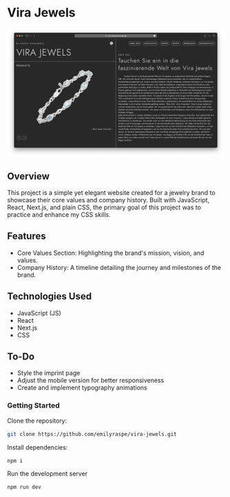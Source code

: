 # Vira Jewels

![Screen](public/screen.png)

## Overview

This project is a simple yet elegant website created for a jewelry brand to showcase their core values and company history. Built with JavaScript, React, Next.js, and plain CSS, the primary goal of this project was to practice and enhance my CSS skills.

## Features

- Core Values Section: Highlighting the brand's mission, vision, and values.
- Company History: A timeline detailing the journey and milestones of the brand.

## Technologies Used

- JavaScript (JS)
- React
- Next.js
- CSS

## To-Do

- Style the imprint page
- Adjust the mobile version for better responsiveness
- Create and implement typography animations

### Getting Started

Clone the repository:

```bash
git clone https://github.com/emilyraspe/vira-jewels.git
```

Install dependencies:

```bash
npm i
```

Run the development server

```bash
npm run dev
```
